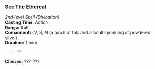 ### See The Ethereal  
*2nd-level Spell (Divination)*  
**Casting Time:** Action  
**Range:** Self  
**Components:** V, S, M (a pinch of talc and a small sprinkling of powdered silver)  
**Duration:** 1 hour  

> *""*

**Classes:** ???, ???
